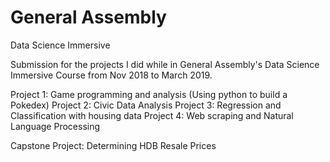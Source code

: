 # General Assembly
Data Science Immersive

Submission for the projects I did while in General Assembly's Data Science Immersive Course from Nov 2018 to March 2019.

Project 1: Game programming and analysis (Using python to build a Pokedex)
Project 2: Civic Data Analysis
Project 3: Regression and Classification with housing data
Project 4: Web scraping and Natural Language Processing 

Capstone Project: Determining HDB Resale Prices 
